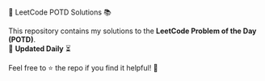 🚀 LeetCode POTD Solutions 📚  

This repository contains my solutions to the **LeetCode Problem of the Day (POTD)**.  
🔹 **Updated Daily** ⏳  

Feel free to ⭐ the repo if you find it helpful! 🚀  
